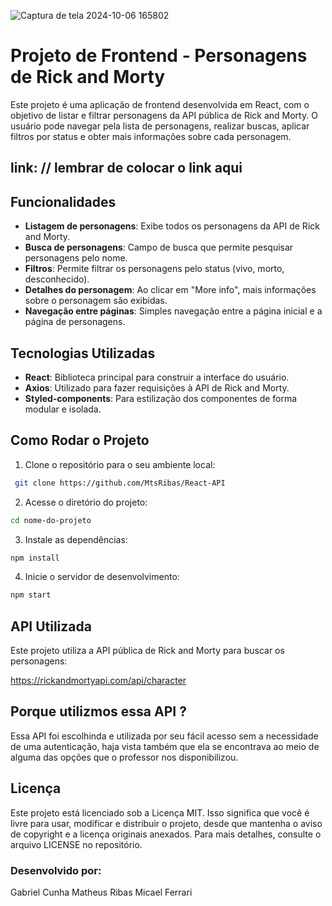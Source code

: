 ![Captura de tela 2024-10-06 165802](https://github.com/user-attachments/assets/671c0296-dea5-450c-97c0-61f1e1badfdf)

# Projeto de Frontend - Personagens de Rick and Morty

Este projeto é uma aplicação de frontend desenvolvida em React, com o objetivo de listar e filtrar personagens da API pública de Rick and Morty. O usuário pode navegar pela lista de personagens, realizar buscas, aplicar filtros por status e obter mais informações sobre cada personagem.

## link: // lembrar de colocar o link aqui

## Funcionalidades


- **Listagem de personagens**: Exibe todos os personagens da API de Rick and Morty.
- **Busca de personagens**: Campo de busca que permite pesquisar personagens pelo nome.
- **Filtros**: Permite filtrar os personagens pelo status (vivo, morto, desconhecido).
- **Detalhes do personagem**: Ao clicar em "More info", mais informações sobre o personagem são exibidas.
- **Navegação entre páginas**: Simples navegação entre a página inicial e a página de personagens.

## Tecnologias Utilizadas

- **React**: Biblioteca principal para construir a interface do usuário.
- **Axios**: Utilizado para fazer requisições à API de Rick and Morty.
- **Styled-components**: Para estilização dos componentes de forma modular e isolada.

## Como Rodar o Projeto

1. Clone o repositório para o seu ambiente local:
```bash
 git clone https://github.com/MtsRibas/React-API
```

2. Acesse o diretório do projeto:
```bash
cd nome-do-projeto
```

3. Instale as dependências:
```bash
npm install
```

4. Inicie o servidor de desenvolvimento:
```bash
npm start
```

## API Utilizada
Este projeto utiliza a API pública de Rick and Morty para buscar os personagens:

https://rickandmortyapi.com/api/character

## Porque utilizmos essa API ?

Essa API foi escolhinda e utilizada por seu fácil acesso sem a necessidade de uma autenticação, haja vista também que ela se encontrava ao meio de 
alguma das opções que o professor nos disponibilizou.

## Licença 

Este projeto está licenciado sob a Licença MIT. Isso significa que você é livre para usar, modificar e distribuir o projeto, desde que mantenha o aviso de copyright e a licença originais anexados. Para mais detalhes, consulte o arquivo LICENSE no repositório.

### Desenvolvido por:

Gabriel Cunha
Matheus Ribas
Micael Ferrari

